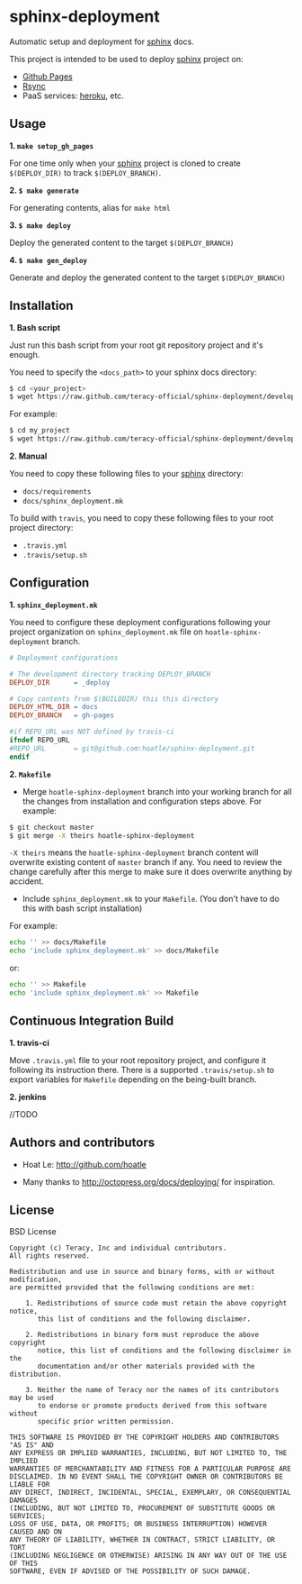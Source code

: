 sphinx-deployment
=================

Automatic setup and deployment for [sphinx][] docs.

This project is intended to be used to deploy [sphinx][] project on:

- [Github Pages](https://help.github.com/categories/20/articles)
- [Rsync](http://en.wikipedia.org/wiki/Rsync)
- PaaS services: [heroku](http://heroku.com/), etc.

Usage
-----

**1. `make setup_gh_pages`**

For one time only when your [sphinx][] project is cloned to create `$(DEPLOY_DIR)` to track
`$(DEPLOY_BRANCH)`.

**2. `$ make generate`**

For generating contents, alias for `make html`

**3. `$ make deploy`**

Deploy the generated content to the target `$(DEPLOY_BRANCH)`

**4. `$ make gen_deploy`**

Generate and deploy the generated content to the target `$(DEPLOY_BRANCH)`


Installation
------------

**1. Bash script**

Just run this bash script from your root git repository project and it's enough.

You need to specify the `<docs_path>` to your sphinx docs directory:

``` bash
$ cd <your_project>
$ wget https://raw.github.com/teracy-official/sphinx-deployment/develop/scripts/spxd.sh && chmod +x ./spxd.sh && ./spxd.sh -p <docs_path>
```

For example:

``` bash
$ cd my_project
$ wget https://raw.github.com/teracy-official/sphinx-deployment/develop/scripts/spxd.sh && chmod +x ./spxd.sh && ./spxd.sh -p ./docs
```

**2. Manual**

You need to copy these following files to your [sphinx][] directory:

- `docs/requirements`
- `docs/sphinx_deployment.mk`

To build with `travis`, you need to copy these following files to your root project directory:

- `.travis.yml`
- `.travis/setup.sh`


Configuration
-------------

**1. `sphinx_deployment.mk`**

You need to configure these deployment configurations following your project organization on
`sphinx_deployment.mk` file on `hoatle-sphinx-deployment` branch.

``` Makefile
# Deployment configurations

# The development directory tracking DEPLOY_BRANCH
DEPLOY_DIR      = _deploy

# Copy contents from $(BUILDDIR) this this directory
DEPLOY_HTML_DIR = docs
DEPLOY_BRANCH   = gh-pages

#if REPO_URL was NOT defined by travis-ci
ifndef REPO_URL
#REPO_URL       = git@github.com:hoatle/sphinx-deployment.git
endif
```

**2. `Makefile`**

- Merge `hoatle-sphinx-deployment` branch into your working branch for all the changes from
installation and configuration steps above. For example:

``` bash
$ git checkout master
$ git merge -X theirs hoatle-sphinx-deployment
```

`-X theirs` means the `hoatle-sphinx-deployment` branch content will overwrite existing content of
`master` branch if any. You need to review the change carefully after this merge to make sure it
does overwrite anything by accident.

- Include `sphinx_deployment.mk` to your `Makefile`. (You don't have to do this with bash script
installation)

For example:

``` bash
echo '' >> docs/Makefile
echo 'include sphinx_deployment.mk' >> docs/Makefile
```

or:

``` bash
echo '' >> Makefile
echo 'include sphinx_deployment.mk' >> Makefile
```


Continuous Integration Build
----------------------------

**1. travis-ci**

Move `.travis.yml` file to your root repository project, and configure it following its
instruction there. There is a supported `.travis/setup.sh` to export variables for `Makefile`
depending on the being-built branch.


**2. jenkins**

//TODO


Authors and contributors
------------------------

- Hoat Le: http://github.com/hoatle

- Many thanks to http://octopress.org/docs/deploying/ for inspiration.

License
-------

BSD License

```
Copyright (c) Teracy, Inc and individual contributors.
All rights reserved.

Redistribution and use in source and binary forms, with or without modification,
are permitted provided that the following conditions are met:

    1. Redistributions of source code must retain the above copyright notice,
       this list of conditions and the following disclaimer.

    2. Redistributions in binary form must reproduce the above copyright
       notice, this list of conditions and the following disclaimer in the
       documentation and/or other materials provided with the distribution.

    3. Neither the name of Teracy nor the names of its contributors may be used
       to endorse or promote products derived from this software without
       specific prior written permission.

THIS SOFTWARE IS PROVIDED BY THE COPYRIGHT HOLDERS AND CONTRIBUTORS "AS IS" AND
ANY EXPRESS OR IMPLIED WARRANTIES, INCLUDING, BUT NOT LIMITED TO, THE IMPLIED
WARRANTIES OF MERCHANTABILITY AND FITNESS FOR A PARTICULAR PURPOSE ARE
DISCLAIMED. IN NO EVENT SHALL THE COPYRIGHT OWNER OR CONTRIBUTORS BE LIABLE FOR
ANY DIRECT, INDIRECT, INCIDENTAL, SPECIAL, EXEMPLARY, OR CONSEQUENTIAL DAMAGES
(INCLUDING, BUT NOT LIMITED TO, PROCUREMENT OF SUBSTITUTE GOODS OR SERVICES;
LOSS OF USE, DATA, OR PROFITS; OR BUSINESS INTERRUPTION) HOWEVER CAUSED AND ON
ANY THEORY OF LIABILITY, WHETHER IN CONTRACT, STRICT LIABILITY, OR TORT
(INCLUDING NEGLIGENCE OR OTHERWISE) ARISING IN ANY WAY OUT OF THE USE OF THIS
SOFTWARE, EVEN IF ADVISED OF THE POSSIBILITY OF SUCH DAMAGE.

```

[sphinx]: http://sphinx-doc.org
